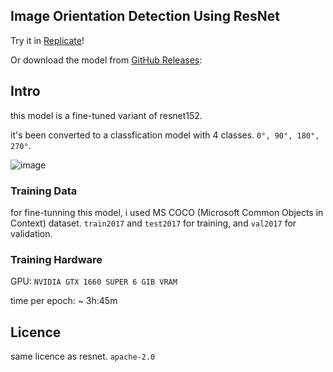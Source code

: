 ##  Image Orientation Detection Using ResNet


Try it in [Replicate](https://replicate.com/grace-raper/resnet-rot)!

Or download the model from [GitHub Releases](https://github.com/parsapoorsh/resnet-ixion/releases):

## Intro
this model is a fine-tuned variant of resnet152.

it's been converted to a classfication model with 4 classes. `0°, 90°, 180°, 270°`.

![image](https://raw.githubusercontent.com/parsapoorsh/resnet-ixion/refs/heads/master/README.jpg)


### Training Data
for fine-tunning this model, i used MS COCO (Microsoft Common Objects in Context) dataset.
`train2017` and `test2017` for training, and `val2017` for validation.

### Training Hardware
GPU: `NVIDIA GTX 1660 SUPER 6 GIB VRAM`

time per epoch: ~ 3h:45m

## Licence
same licence as resnet. `apache-2.0`

